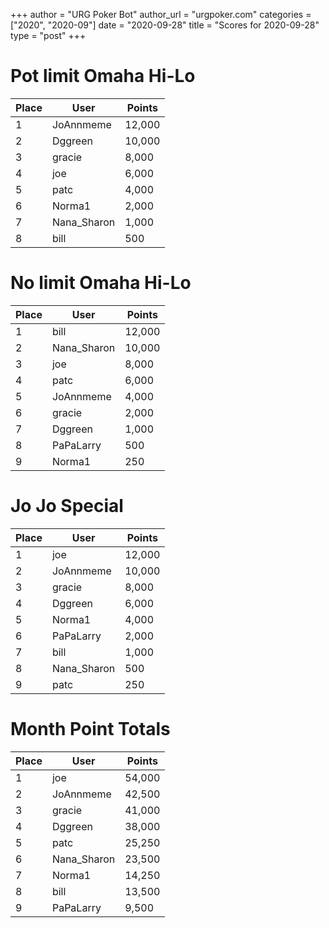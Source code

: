 +++
author = "URG Poker Bot"
author_url = "urgpoker.com"
categories = ["2020", "2020-09"]
date = "2020-09-28"
title = "Scores for 2020-09-28"
type = "post"
+++
# Pot limit Omaha Hi-Lo

| Place | User | Points |
|-------|------|--------|
| 1 | JoAnnmeme | 12,000 |
| 2 | Dggreen | 10,000 |
| 3 | gracie | 8,000 |
| 4 | joe | 6,000 |
| 5 | patc | 4,000 |
| 6 | Norma1 | 2,000 |
| 7 | Nana_Sharon | 1,000 |
| 8 | bill | 500 |

# No limit Omaha Hi-Lo

| Place | User | Points |
|-------|------|--------|
| 1 | bill | 12,000 |
| 2 | Nana_Sharon | 10,000 |
| 3 | joe | 8,000 |
| 4 | patc | 6,000 |
| 5 | JoAnnmeme | 4,000 |
| 6 | gracie | 2,000 |
| 7 | Dggreen | 1,000 |
| 8 | PaPaLarry | 500 |
| 9 | Norma1 | 250 |

# Jo Jo Special

| Place | User | Points |
|-------|------|--------|
| 1 | joe | 12,000 |
| 2 | JoAnnmeme | 10,000 |
| 3 | gracie | 8,000 |
| 4 | Dggreen | 6,000 |
| 5 | Norma1 | 4,000 |
| 6 | PaPaLarry | 2,000 |
| 7 | bill | 1,000 |
| 8 | Nana_Sharon | 500 |
| 9 | patc | 250 |

# Month Point Totals

| Place | User | Points |
|-------|------|--------|
| 1 | joe | 54,000 |
| 2 | JoAnnmeme | 42,500 |
| 3 | gracie | 41,000 |
| 4 | Dggreen | 38,000 |
| 5 | patc | 25,250 |
| 6 | Nana_Sharon | 23,500 |
| 7 | Norma1 | 14,250 |
| 8 | bill | 13,500 |
| 9 | PaPaLarry | 9,500 |
